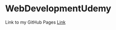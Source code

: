 # WebDevelopmentUdemy
Link to my GitHub Pages
<a href="https://sayuriyuto.github.io/PersonalSiteUdemy/">Link</a>
